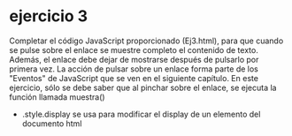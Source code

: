 # ejercicio 3

Completar el código JavaScript proporcionado (Ej3.html), para que cuando se pulse sobre 
el enlace se muestre completo el contenido de texto. Además, el enlace debe dejar de mostrarse 
después  de  pulsarlo  por  primera  vez.  La  acción  de  pulsar  sobre  un  enlace  forma  parte  de  los 
"Eventos" de JavaScript que se ven en el siguiente capítulo. En este ejercicio, sólo se debe saber 
que al pinchar sobre el enlace, se ejecuta la función llamada muestra()

- .style.display se usa para modificar el display de un elemento del documento html